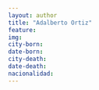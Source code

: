 ```yaml
---
layout: author
title: "Adalberto Ortiz"
feature:
img: 
city-born:
date-born: 
city-death: 
date-death:
nacionalidad:
---
```

